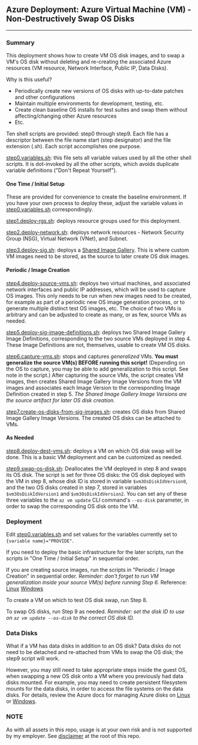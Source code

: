 ## Azure Deployment: Azure Virtual Machine (VM) - Non-Destructively Swap OS Disks

---

### Summary

This deployment shows how to create VM OS disk images, and to swap a VM's OS disk without deleting and re-creating the associated Azure resources (VM resource, Network Interface, Public IP, Data Disks).

Why is this useful?

- Periodically create new versions of OS disks with up-to-date patches and other configurations
- Maintain multiple environments for development, testing, etc.
- Create clean baseline OS installs for test suites and swap them without affecting/changing other Azure resources
- Etc.

Ten shell scripts are provided: step0 through step9. Each file has a descriptor between the file name start (step designator) and the file extension (.sh). Each script accomplishes one purpose.

[step0.variables.sh](step0.variables.sh): this file sets all variable values used by all the other shell scripts. It is dot-invoked by all the other scripts, which avoids duplicate variable definitions ("Don't Repeat Yourself").

#### One Time / Initial Setup

These are provided for convenience to create the baseline environment. If you have your own process to deploy these, adjust the variable values in [step0.variables.sh](step0.variables.sh) correspondingly.

[step1.deploy-rgs.sh](step1.deploy-rgs.sh): deploys resource groups used for this deployment.

[step2.deploy-network.sh](step2.deploy-network.sh): deploys network resources - Network Security Group (NSG), Virtual Network (VNet), and Subnet.

[step3.deploy-sig.sh](step3.deploy-sig.sh): deploys a [Shared Image Gallery](https://docs.microsoft.com/azure/virtual-machines/shared-image-galleries). This is where custom VM images need to be stored, as the source to later create OS disk images.

#### Periodic / Image Creation

[step4.deploy-source-vms.sh](step4.deploy-source-vms.sh): deploys two virtual machines, and associated network interfaces and public IP addresses, which will be used to capture OS images. This only needs to be run when new images need to be created, for example as part of a periodic new OS image generation process, or to generate multiple distinct test OS images, etc. The choice of two VMs is arbitrary and can be adjusted to create as many, or as few, source VMs as needed.

[step5.deploy-sig-image-definitions.sh](step5.deploy-sig-image-definitions.sh): deploys two Shared Image Gallery Image Definitions, corresponding to the two source VMs deployed in step 4. These Image Definitions are not, themselves, usable to create VM OS disks.

[step6.capture-vms.sh](step6.capture-vms.sh): stops and captures _generalized_ VMs. **You must generalize the source VM(s) BEFORE running this script!** (Depending on the OS to capture, you may be able to add generalization to this script. See note in the script.) After capturing the source VMs, the script creates VM images, then creates Shared Image Gallery Image Versions from the VM images and associates each Image Version to the corresponding Image Definition created in step 5. *The Shared Image Gallery Image Versions are the source artifact for later OS disk creation.*

[step7.create-os-disks-from-sig-images.sh](step7.create-os-disks-from-sig-images.sh): creates OS disks from Shared Image Gallery Image Versions. The created OS disks can be attached to VMs.

#### As Needed

[step8.deploy-dest-vms.sh](step8.deploy-dest-vms.sh): deploys a VM on which OS disk swap will be done. This is a basic VM deployment and can be customized as needed.

[step9.swap-os-disk.sh](step9.swap-os-disk.sh): Deallocates the VM deployed in step 8 and swaps its OS disk. The script is set for three OS disks: the OS disk deployed with the VM in step 8, whose disk ID is stored in variable `$vm3OsDiskIdVersion0`, and the two OS disks created in step 7, stored in variables `$vm3OsDiskIdVersion1` and `$vm3OsDiskIdVersion2`. You can set any of these three variables to the `az vm update` CLI command's `--os-disk` parameter, in order to swap the corresponding OS disk onto the VM.

### Deployment

Edit [step0.variables.sh](step0.variables.sh) and set values for the variables currently set to `{variable name}="PROVIDE"`.

If you need to deploy the basic infrastructure for the later scripts, run the scripts in "One Time / Initial Setup" in sequential order.

If you are creating source images, run the scripts in "Periodic / Image Creation" in sequential order. _Reminder: don't forget to run VM generalization inside your source VM(s) before running Step 6._
Reference: [Linux](https://docs.microsoft.com/azure/virtual-machines/linux/capture-image#step-1-deprovision-the-vm) [Windows](https://docs.microsoft.com/azure/virtual-machines/windows/capture-image-resource)

To create a VM on which to test OS disk swap, run Step 8.

To swap OS disks, run Step 9 as needed. _Reminder: set the disk ID to use on `az vm update --os-disk` to the correct OS disk ID._

### Data Disks

What if a VM has data disks in addition to an OS disk? Data disks do not need to be detached and re-attached from VMs to swap the OS disk; the step9 script will work.

However, you may still need to take appropriate steps inside the guest OS, when swapping a new OS disk onto a VM where you previously had data disks mounted. For example, you may need to create persistent filesystem mounts for the data disks, in order to access the file systems on the data disks. For details, review the Azure docs for managing Azure disks on [Linux](https://docs.microsoft.com/azure/virtual-machines/linux/tutorial-manage-disks) or [Windows](https://docs.microsoft.com/azure/virtual-machines/windows/tutorial-manage-data-disk).

### NOTE

As with all assets in this repo, usage is at your own risk and is not supported by my employer. See [disclaimer](https://github.com/plzm/azure-deploy/) at the root of this repo.
